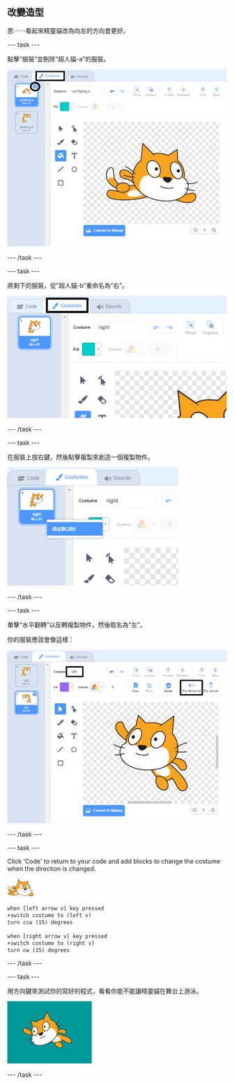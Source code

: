 ## 改變造型

恩⋯⋯看起來精靈貓改為向左的方向會更好。

--- task ---

點擊“服裝”並刪除“超人貓-a”的服裝。

![強調服裝上的服裝標籤和刪除圖標](images/swim-delete-a.png)

--- /task ---

--- task ---

將剩下的服裝，從”超人貓-b”重命名為“右”。

![name right highlighted in costumes tab](images/swim-costume-right.png)

--- /task ---

--- task ---

在服裝上按右鍵，然後點擊複製來創造一個複製物件。

![強調複製物件的服裝選單](images/swim-costume-duplicate.png)

--- /task ---

--- task ---

單擊“水平翻轉”以反轉複製物件，然後取名為“左”。

你的服裝應該會像這樣：

![new costume facing left with flip icon and name highlighted](images/swim-costume-left.png)

--- /task ---

--- task ---

Click 'Code' to return to your code and add blocks to change the costume when the direction is changed.

![水上精靈貓](images/swimmer-sprite.png)

```blocks3
when [left arrow v] key pressed
+switch costume to (left v)
turn ccw (15) degrees

when [right arrow v] key pressed
+switch costume to (right v)
turn cw (15) degrees
```

--- /task ---

--- task ---

用方向鍵來測試你的寫好的程式，看看你能不能讓精靈貓在舞台上游泳。

![精靈貓向左](images/swim-test-left.png)

--- /task ---
